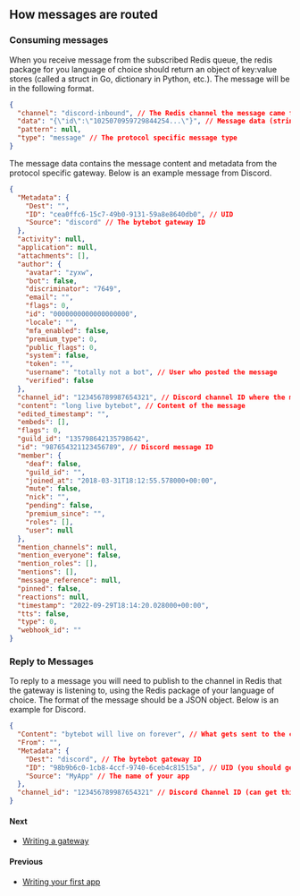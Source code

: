 ## How messages are routed

### Consuming messages

When you receive message from the subscribed Redis queue, the redis package for you language of choice should return an object of key:value stores (called a struct in Go, dictionary in Python, etc.). The message will be in the following format.

```json
{
  "channel": "discord-inbound", // The Redis channel the message came from
  "data": "{\"id\":\"1025070959729844254...\"}", // Message data (stringified JSON)
  "pattern": null,
  "type": "message" // The protocol specific message type
}
```

The message data contains the message content and metadata from the protocol specific gateway. Below is an example message from Discord.

```json
{
  "Metadata": {
    "Dest": "",
    "ID": "cea0ffc6-15c7-49b0-9131-59a8e8640db0", // UID
    "Source": "discord" // The bytebot gateway ID
  },
  "activity": null,
  "application": null,
  "attachments": [],
  "author": {
    "avatar": "zyxw",
    "bot": false,
    "discriminator": "7649",
    "email": "",
    "flags": 0,
    "id": "0000000000000000000",
    "locale": "",
    "mfa_enabled": false,
    "premium_type": 0,
    "public_flags": 0,
    "system": false,
    "token": "",
    "username": "totally not a bot", // User who posted the message
    "verified": false
  },
  "channel_id": "123456789987654321", // Discord channel ID where the message was posted
  "content": "long live bytebot", // Content of the message
  "edited_timestamp": "",
  "embeds": [],
  "flags": 0,
  "guild_id": "135798642135798642",
  "id": "987654321123456789", // Discord message ID
  "member": {
    "deaf": false,
    "guild_id": "",
    "joined_at": "2018-03-31T18:12:55.578000+00:00",
    "mute": false,
    "nick": "",
    "pending": false,
    "premium_since": "",
    "roles": [],
    "user": null
  },
  "mention_channels": null,
  "mention_everyone": false,
  "mention_roles": [],
  "mentions": [],
  "message_reference": null,
  "pinned": false,
  "reactions": null,
  "timestamp": "2022-09-29T18:14:20.028000+00:00",
  "tts": false,
  "type": 0,
  "webhook_id": ""
}
```

### Reply to Messages

To reply to a message you will need to publish to the channel in Redis that the gateway is listening to, using the Redis package of your language of choice. The format of the message should be a JSON object. Below is an example for Discord.

```json
{
  "Content": "bytebot will live on forever", // What gets sent to the chat
  "From": "",
  "Metadata": {
    "Dest": "discord", // The bytebot gateway ID
    "ID": "98b9b6c0-1cb8-4ccf-9740-6ceb4c81515a", // UID (you should generate this)
    "Source": "MyApp" // The name of your app
  },
  "channel_id": "123456789987654321" // Discord Channel ID (can get this from the source message)
}
```

#### Next

- [Writing a gateway](writing-a-gateway.md)

#### Previous

- [Writing your first app](writing-your-first-app.md)

```

```
